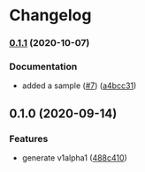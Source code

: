 # Changelog

### [0.1.1](https://www.github.com/googleapis/python-analytics-data/compare/v0.1.0...v0.1.1) (2020-10-07)


### Documentation

* added a sample ([#7](https://www.github.com/googleapis/python-analytics-data/issues/7)) ([a4bcc31](https://www.github.com/googleapis/python-analytics-data/commit/a4bcc3147efd800b2ef754fe1af27361842e7cdc))

## 0.1.0 (2020-09-14)


### Features

* generate v1alpha1 ([488c410](https://www.github.com/googleapis/python-analytics-data/commit/488c4106c782f55a59c90a4a311e4f6431a1b1c1))
